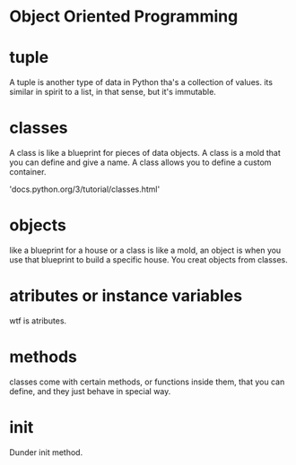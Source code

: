 # Object Oriented Programming

# tuple

A tuple is another type of data in Python tha's a collection of values. its similar in spirit to a list, in that sense, but it's immutable.

# classes

A class is like a blueprint for pieces of data objects. A class is a mold that you can define and give a name.
A class allows you to define a custom container.

'docs.python.org/3/tutorial/classes.html'

# objects

like a blueprint for a house or a class is like a mold, an object is when you use that blueprint to build a specific house.
You creat objects from classes.

# atributes or instance variables

wtf is atributes.

# methods

classes come with certain methods, or functions inside them, that you can define, and they just behave in special way.

# __init__

Dunder init method.
